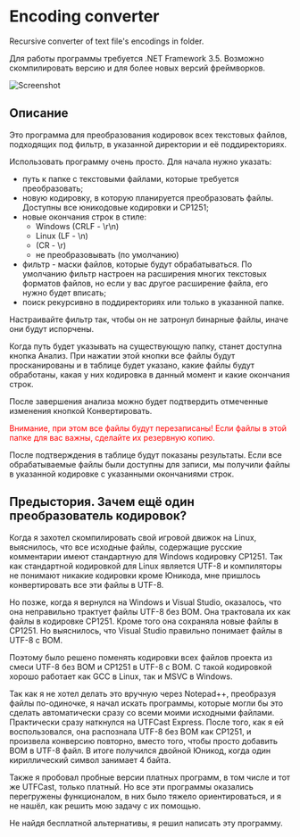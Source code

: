 # Encoding converter
Recursive converter of text file's encodings in folder.

Для работы программы требуется .NET Framework 3.5. Возможно скомпилировать версию и для более новых версий фреймворков.

![Screenshot](gammaker.github.io/images/encoding-converter.png)

## Описание
 Это программа для преобразования кодировок всех текстовых файлов, подходящих под фильтр, в указанной директории и её поддиректориях.

 Использовать программу очень просто. Для начала нужно указать:

- путь к папке с текстовыми файлами, которые требуется преобразовать;
- новую кодировку, в которую планируется преобразовать файлы. Доступны все юникодовые кодировки и CP1251;
- новые окончания строк в стиле:
  - Windows (CRLF - \r\n)
  - Linux (LF - \n)
  - (CR - \r)
  - не преобразовывать (по умолчанию)
- фильтр - маски файлов, которые будут обрабатываться. По умолчанию фильтр настроен на расширения многих текстовых форматов файлов, но если у вас другое расширение файла, его нужно будет вписать;
- поиск рекурсивно в поддиректориях или только в указанной папке.

Настраивайте фильтр так, чтобы он не затронул бинарные файлы, иначе они будут испорчены.

Когда путь будет указывать на существующую папку, станет доступна кнопка Анализ.
При нажатии этой кнопки все файлы будут просканированы и в таблице будет указано, какие файлы будут обработаны, какая у них кодировка в данный момент и какие окончания строк.

После завершения анализа можно будет подтвердить отмеченные изменения кнопкой Конвертировать.

<font color="red">Внимание, при этом все файлы будут перезаписаны! Если файлы в этой папке для вас важны, сделайте их резервную копию.</font>

После подтверждения в таблице будут показаны результаты. Если все обрабатываемые файлы были доступны для записи, мы получили файлы в указанной кодировке с указанными окончаниями строк.
 


## Предыстория. Зачем ещё один преобразователь кодировок?

Когда я захотел скомпилировать свой игровой движок на Linux, выяснилось, что все исходные файлы,
содержащие русские комментарии имеют стандартную для Windows кодировку CP1251.
Так как стандартной кодировкой для Linux является UTF-8 и компиляторы не понимают никакие кодировки кроме Юникода, мне пришлось конвертировать все эти файлы в UTF-8.

Но позже, когда я вернулся на Windows и Visual Studio, оказалось, что она неправильно трактует файлы UTF-8 без BOM.
Она трактовала их как файлы в кодировке CP1251. Кроме того она сохраняла новые файлы в CP1251.
Но выяснилось, что Visual Studio правильно понимает файлы в UTF-8 с BOM.

Поэтому было решено поменять кодировки всех файлов проекта из смеси UTF-8 без BOM и CP1251 в UTF-8 с BOM.
С такой кодировкой хорошо работает как GCC в Linux, так и MSVC в Windows.

Так как я не хотел делать это вручную через Notepad++, преобразуя файлы по-одиночке, я начал искать программы, которые могли бы это сделать автоматически сразу со всеми моими исходными файлами.
Практически сразу наткнулся на UTFCast Express.
После того, как я ей воспользовался, она распознала UTF-8 без BOM как CP1251, и произвела конверсию повторно, вместо того, чтобы просто добавить BOM в UTF-8 файл.
В итоге получился двойной Юникод, когда один кириллический символ занимает 4 байта.

Также я пробовал пробные версии платных программ, в том числе и тот же UTFCast, только платный.
Но все эти программы оказались перегружены функционалом, в них было тяжело ориентироваться, и я не нашёл, как решить мою задачу с их помощью.

Не найдя бесплатной альтернативы, я решил написать эту программу.
